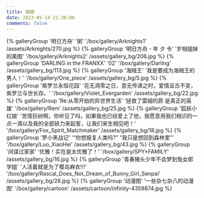 ```yaml
---
title: 画廊
date: 2023-05-14 21:30:00
comments: false
---
```


<div class="gallery-group-main">
{% galleryGroup '明日方舟' '粥' '/box/gallery/Arknights1' /assets/Arknights/270.jpg %}
{% galleryGroup '明日方舟 - 年 夕 令' '岁相姐妹的美图' '/box/gallery/Arknights2' /assets/gallery_bg/206.jpg %}
{% galleryGroup 'DARLING in the FRANXX' '02' '/box/gallery/Darling' /assets/gallery_bg/113.jpg %}
{% galleryGroup '海贼王' '我是要成为海贼王的男人！' '/box/gallery/One_piece' /assets/gallery_bg/5.jpg %}
{% galleryGroup '紫罗兰永恒花园' '花无凋零之日，意无传递之时，爱情亘古不变，紫罗兰与世长存。' '/box/gallery/Violet_Evergarden' /assets/gallery_bg/22.jpg %}
{% galleryGroup 'Re:从零开始的异世界生活' '拯救了雷姆的昴 是真正的英雄' '/box/gallery/Rem' /assets/gallery_bg/25.jpg %}
{% galleryGroup '狐妖小红娘' '苦情巨树啊，你听见了吗，如果我也已经爱上了他，我愿意用我们相识的一点一滴以及我的全部妖力来起誓，让我们来生相见吧！' '/box/gallery/Fox_Spirit_Matchmaker' /assets/gallery_bg/18.jpg %}
{% galleryGroup '罗小黑战记' '“你想报复人类吗?” “我只是想回到森林里”' '/box/gallery/Luo_XiaoHei' /assets/gallery_bg/43.jpg %}
{% galleryGroup '间谍过家家' '优雅！实在是太优雅了！' '/box/gallery/SPY×FAMILY' /assets/gallery_bg/16.jpg %}
{% galleryGroup '青春猪头少年不会梦到兔女郎学姐' '人活着就是为了樱岛麻衣!!!' '/box/gallery/Rascal_Does_Not_Dream_of_Bunny_Girl_Senpai' /assets/gallery_bg/28.jpg %}
{% galleryGroup '动漫图' '一些杂七杂八的动漫图' '/box/gallery/cartoon' /assets/cartoon/infinity-4359874.jpg %}
</div>
